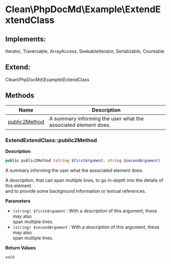 # Clean\PhpDocMd\Example\ExtendExtendClass  



## Implements:
Iterator, Traversable, ArrayAccess, SeekableIterator, Serializable, Countable

## Extend:

Clean\PhpDocMd\Example\ExtendClass

## Methods

| Name | Description |
|------|-------------|
|[public2Method](#extendextendclasspublic2method)|A summary informing the user what the associated element does.|



### ExtendExtendClass::public2Method  

**Description**

```php
public public2Method (string $firstArgument, string $secondArgument)
```

A summary informing the user what the associated element does. 

A *description*, that can span multiple lines, to go _in-depth_ into the details of this element  
and to provide some background information or textual references. 

**Parameters**

* `(string) $firstArgument`
: With a *description* of this argument, these may also  
   span multiple lines.  
* `(string) $secondArgument`
: With a *description* of this argument, these may also  
   span multiple lines.  

**Return Values**

`void`




